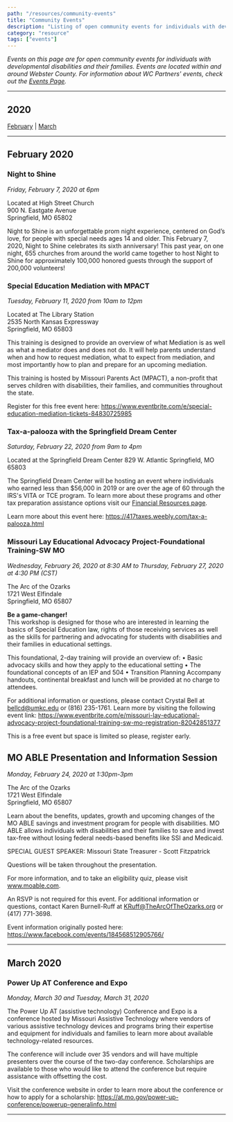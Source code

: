 ```yaml
---
path: "/resources/community-events"
title: "Community Events"
description: "Listing of open community events for individuals with developmental disabilities and their families. Events are located within and around Webster County."
category: "resource"
tags: ["events"]
---
```


_Events on this page are for open community events for individuals with developmental disabilities and their families. Events are located within and around Webster County. For information about WC Partners' events, check out the [Events Page](/events/)._

---

## 2020

[February](#february-2020) | [March](#march-2020)

---

## February 2020

### Night to Shine

_Friday, February 7, 2020 at 6pm_

Located at High Street Church  
900 N. Eastgate Avenue  
Springfield, MO 65802

Night to Shine is an unforgettable prom night experience, centered on God’s love, for people with special needs ages 14 and older. This February 7, 2020, Night to Shine celebrates its sixth anniversary! This past year, on one night, 655 churches from around the world came together to host Night to Shine for approximately 100,000 honored guests through the support of 200,000 volunteers!

### Special Education Mediation with MPACT

_Tuesday, February 11, 2020 from 10am to 12pm_

Located at The Library Station  
2535 North Kansas Expressway  
Springfield, MO 65803

This training is designed to provide an overview of what Mediation is as well as what a mediator does and does not do. It will help parents understand when and how to request mediation, what to expect from mediation, and most importantly how to plan and prepare for an upcoming mediation.

This training is hosted by Missouri Parents Act (MPACT), a non-profit that serves children with disabilities, their families, and communities throughout the state.

Register for this free event here: https://www.eventbrite.com/e/special-education-mediation-tickets-84830725985

### Tax-a-palooza with the Springfield Dream Center

_Saturday, February 22, 2020 from 9am to 4pm_

Located at the Springfield Dream Center
829 W. Atlantic
Springfield, MO 65803

The Springfield Dream Center will be hosting an event where individuals who earned less than \$56,000 in 2019 or are over the age of 60 through the IRS's VITA or TCE program. To learn more about these programs and other tax preparation assistance options visit our [Financial Resources page](/resources/financial#tax-preparation-assistance).

Learn more about this event here: https://417taxes.weebly.com/tax-a-palooza.html

### Missouri Lay Educational Advocacy Project-Foundational Training-SW MO

_Wednesday, February 26, 2020 at 8:30 AM to Thursday, February 27, 2020 at 4:30 PM (CST)_

The Arc of the Ozarks  
1721 West Elfindale  
Springfield, MO 65807

**Be a game-changer!**  
This workshop is designed for those who are interested in learning the basics of Special Education law, rights of those receiving services as well as the skills for partnering and advocating for students with disabilities and their families in educational settings.

This foundational, 2-day training will provide an overview of:
• Basic advocacy skills and how they apply to the
educational setting
• The foundational concepts of an IEP and 504
• Transition Planning
Accompany handouts, continental breakfast and lunch will be provided at no charge to attendees.

For additional information or questions, please contact Crystal Bell at bellcd@umkc.edu or (816) 235-1761. Learn more by visiting the following event link: https://www.eventbrite.com/e/missouri-lay-educational-advocacy-project-foundational-training-sw-mo-registration-82042851377

This is a free event but space is limited so please, register early.

## MO ABLE Presentation and Information Session

_Monday, February 24, 2020 at 1:30pm-3pm_

The Arc of the Ozarks  
1721 West Elfindale  
Springfield, MO 65807

Learn about the benefits, updates, growth and upcoming changes of the MO ABLE savings and investment program for people with disabilities. MO ABLE allows individuals with disabilities and their families to save and invest tax-free without losing federal needs-based benefits like SSI and Medicaid.

SPECIAL GUEST SPEAKER: Missouri State Treasurer - Scott Fitzpatrick

Questions will be taken throughout the presentation.

For more information, and to take an eligibility quiz, please visit www.moable.com.

An RSVP is not required for this event. For additional information or questions, contact Karen Burnell-Ruff at KRuff@TheArcOfTheOzarks.org or (417) 771-3698.

Event information originally posted here: https://www.facebook.com/events/184568512905766/

---

## March 2020

### Power Up AT Conference and Expo

_Monday, March 30 and Tuesday, March 31, 2020_

The Power Up AT (assistive technology) Conference and Expo is a conference hosted by Missouri Assistive Technology where vendors of various assistive technology devices and programs bring their expertise and equipment for individuals and families to learn more about available technology-related resources.

The conference will include over 35 vendors and will have multiple presenters over the course of the two-day conference. Scholarships are available to those who would like to attend the conference but require assistance with offsetting the cost.

Visit the conference website in order to learn more about the conference or how to apply for a scholarship: https://at.mo.gov/power-up-conference/powerup-generalinfo.html

---
